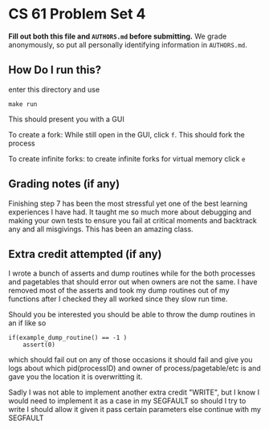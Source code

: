 

CS 61 Problem Set 4
===================

**Fill out both this file and `AUTHORS.md` before submitting.** We grade
anonymously, so put all personally identifying information in `AUTHORS.md`.

How Do I run this?
----------------------
enter this directory and use
```
make run
```
This should present you with a GUI

To create a fork:
While still open in the GUI, click `f`. This should fork the process

To create infinite forks:
to create infinite forks for virtual memory click `e`


Grading notes (if any)
----------------------
Finishing step 7 has been the most stressful yet one of the best learning experiences I have had. It taught me so much more about debugging and making your own tests to ensure you fail at critical moments and backtrack any and all misgivings. This has been an amazing class. 

Extra credit attempted (if any)
-------------------------------
I wrote a bunch of asserts and dump routines while for the both processes and pagetables that should error out when owners are not the same. I have removed most of the asserts and took my dump routines out of my functions after I checked they all worked since they slow run time.

Should you be interested you should be able to throw the dump routines in an if like so
```
if(example_dump_routine() == -1 )
    assert(0)
```
which should fail out on any of those occasions it should fail and give you logs about which pid(processID) and owner of process/pagetable/etc is and gave you the location it is overwritting it. 

Sadly I was not able to implement another extra credit "WRITE", but I know I would need to implement it as a case in my SEGFAULT so should I try to write I should allow it given it pass certain parameters else continue with my SEGFAULT